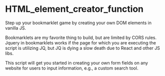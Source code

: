 # HTML_element_creator_function
Step up your bookmarklet game by creating your own DOM elements in vanilla JS.

Bookmarklets are my favorite thing to build, but are limited by CORS rules. 
Jquery in bookmarklets works if the page for which you are executing the script is utilizing JQ, but JQ is dying a slow death due to React and other JS libs. 

This script will get you started in creating your own form fields on any website for users to input information, 
e.g., a custom search tool. 

